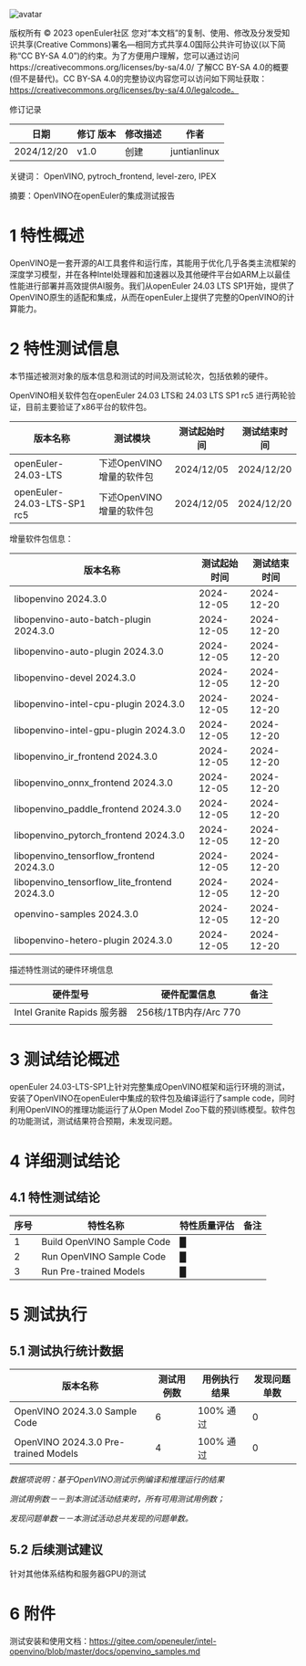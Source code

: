 ![avatar](../../images/openEuler.png)


版权所有 © 2023  openEuler社区
 您对“本文档”的复制、使用、修改及分发受知识共享(Creative Commons)署名—相同方式共享4.0国际公共许可协议(以下简称“CC BY-SA 4.0”)的约束。为了方便用户理解，您可以通过访问https://creativecommons.org/licenses/by-sa/4.0/ 了解CC BY-SA 4.0的概要 (但不是替代)。CC BY-SA 4.0的完整协议内容您可以访问如下网址获取：https://creativecommons.org/licenses/by-sa/4.0/legalcode。

修订记录

| 日期 | 修订   版本 | 修改描述 | 作者 |
| ---- | ----------- | -------- | ---- |
| 2024/12/20 | v1.0 | 创建 | juntianlinux |

关键词： OpenVINO, pytroch_frontend, level-zero, IPEX

摘要：OpenVINO在openEuler的集成测试报告

# 1     特性概述

OpenVINO是一套开源的AI工具套件和运行库，其能用于优化几乎各类主流框架的深度学习模型，并在各种Intel处理器和加速器以及其他硬件平台如ARM上以最佳性能进行部署并高效提供AI服务。我们从openEuler 24.03 LTS SP1开始，提供了OpenVINO原生的适配和集成，从而在openEuler上提供了完整的OpenVINO的计算能力。

# 2     特性测试信息

本节描述被测对象的版本信息和测试的时间及测试轮次，包括依赖的硬件。

OpenVINO相关软件包在openEuler 24.03 LTS和 24.03 LTS SP1 rc5 进行两轮验证，目前主要验证了x86平台的软件包。

| 版本名称               | 测试模块           | 测试起始时间 | 测试结束时间 |
|-----------------------|-------------------|------------|------------|
| openEuler-24.03-LTS    | 下述OpenVINO增量的软件包 | 2024/12/05 | 2024/12/20 |
| openEuler-24.03-LTS-SP1 rc5   | 下述OpenVINO增量的软件包 | 2024/12/05 | 2024/12/20 |

增量软件包信息：

| 版本名称 | 测试起始时间 | 测试结束时间 |
| -------- | ------------ | ------------ |
| libopenvino 2024.3.0| 2024-12-05 | 2024-12-20 |
| libopenvino-auto-batch-plugin 2024.3.0| 2024-12-05 | 2024-12-20 |
| libopenvino-auto-plugin 2024.3.0| 2024-12-05 | 2024-12-20 |
| libopenvino-devel 2024.3.0| 2024-12-05 | 2024-12-20 |
| libopenvino-intel-cpu-plugin 2024.3.0| 2024-12-05 | 2024-12-20 |
| libopenvino-intel-gpu-plugin 2024.3.0| 2024-12-05 | 2024-12-20 |
| libopenvino_ir_frontend 2024.3.0| 2024-12-05 | 2024-12-20 |
| libopenvino_onnx_frontend 2024.3.0| 2024-12-05 | 2024-12-20 |
| libopenvino_paddle_frontend 2024.3.0| 2024-12-05 | 2024-12-20 |
| libopenvino_pytorch_frontend 2024.3.0| 2024-12-05 | 2024-12-20 |
| libopenvino_tensorflow_frontend 2024.3.0| 2024-12-05 | 2024-12-20 |
| libopenvino_tensorflow_lite_frontend 2024.3.0| 2024-12-05 | 2024-12-20 |
| openvino-samples 2024.3.0| 2024-12-05 | 2024-12-20 |
| libopenvino-hetero-plugin 2024.3.0| 2024-12-05 | 2024-12-20 |

描述特性测试的硬件环境信息

| 硬件型号 | 硬件配置信息 | 备注 |
| -------- | ------------ | ---- |
| Intel Granite Rapids 服务器 | 256核/1TB内存/Arc 770 |      |
|          |              |      |

# 3     测试结论概述

openEuler 24.03-LTS-SP1上针对完整集成OpenVINO框架和运行环境的测试，安装了OpenVINO在openEuler中集成的软件包及编译运行了sample code，同时利用OpenVINO的推理功能运行了从Open Model Zoo下载的预训练模型。软件包的功能测试，测试结果符合预期，未发现问题。


# 4 详细测试结论

## 4.1   特性测试结论

| 序号 | 特性名称 | 特性质量评估               | 备注     |
| ---- | -------- | -------------------------- | -------- |
| 1    | Build OpenVINO Sample Code | █ |  |
| 2    | Run OpenVINO Sample Code | █ |  |
| 3    | Run Pre-trained Models | █ |  |

# 5     测试执行

## 5.1   测试执行统计数据

| 版本名称 | 测试用例数 | 用例执行结果 | 发现问题单数 |
|---------|------------|-------------|-------------|
| OpenVINO 2024.3.0 Sample Code | 6 | 100% 通过 | 0 |
| OpenVINO 2024.3.0 Pre-trained Models  | 4 | 100% 通过 | 0 |

*数据项说明：基于OpenVINO测试示例编译和推理运行的结果*

*测试用例数－－到本测试活动结束时，所有可用测试用例数；*

*发现问题单数－－本测试活动总共发现的问题单数。*

## 5.2   后续测试建议

针对其他体系结构和服务器GPU的测试

# 6     附件

测试安装和使用文档：https://gitee.com/openeuler/intel-openvino/blob/master/docs/openvino_samples.md
